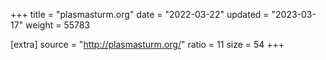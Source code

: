 +++
title = "plasmasturm.org"
date = "2022-03-22"
updated = "2023-03-17"
weight = 55783

[extra]
source = "http://plasmasturm.org/"
ratio = 11
size = 54
+++
